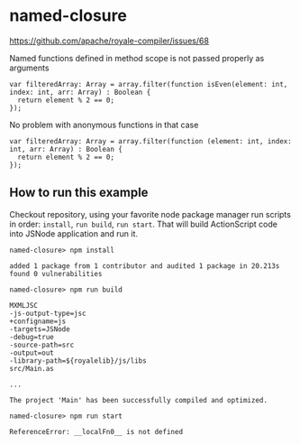 named-closure
=============

https://github.com/apache/royale-compiler/issues/68

Named functions defined in method scope is not passed properly as arguments

```
var filteredArray: Array = array.filter(function isEven(element: int, index: int, arr: Array) : Boolean {
  return element % 2 == 0;
});
```

No problem with anonymous functions in that case

```
var filteredArray: Array = array.filter(function (element: int, index: int, arr: Array) : Boolean {
  return element % 2 == 0;
});
```

How to run this example
-----------------------

Checkout repository, using your favorite node package manager run scripts in
order: `install`, `run build`, `run start`. That will build ActionScript code 
into JSNode application and run it.

```
named-closure> npm install

added 1 package from 1 contributor and audited 1 package in 20.213s
found 0 vulnerabilities

named-closure> npm run build

MXMLJSC
-js-output-type=jsc
+configname=js
-targets=JSNode
-debug=true
-source-path=src
-output=out
-library-path=${royalelib}/js/libs
src/Main.as

...

The project 'Main' has been successfully compiled and optimized.

named-closure> npm run start

ReferenceError: __localFn0__ is not defined
```

